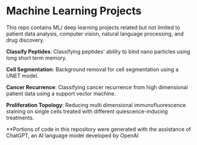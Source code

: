 # Machine Learning Projects
This repo contains ML/ deep learning projects related but not limited to patient data analysis, computer vision, natural language processing, and drug discovery.

**Classify Peptides**:
  Classifying peptides' ability to bind nano particles using long short term memory.
  
**Cell Segmentation**:
  Background removal for cell segmentation using a UNET model.

**Cancer Recurrence**:
  Classifying cancer recurrence from high dimensional patient data using a support vector machine.
  
**Proliferation Topology**:
  Reducing multi dimensional immunofluorescence staining on single cells treated with different quiescence-inducing treatments.
  
**Portions of code in this repository were generated with the assistance of ChatGPT, an AI language model developed by OpenAI
